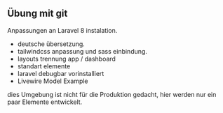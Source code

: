 ## Übung mit git

Anpassungen an Laravel 8 instalation.

- deutsche übersetzung.
- tailwindcss anpassung und sass einbindung.
- layouts trennung app / dashboard
- standart elemente
- laravel debugbar vorinstalliert
- Livewire Model Example

dies Umgebung ist nicht für die Produktion gedacht, hier werden nur ein paar Elemente entwickelt.


